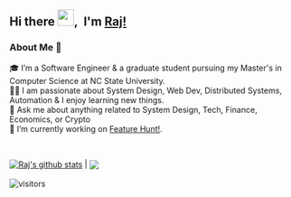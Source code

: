 <!--
**shahrk/shahrk** is a ✨ _special_ ✨ repository because its `README.md` (this file) appears on your GitHub profile.

Here are some ideas to get you started:

- 🔭 I’m currently working on ...
- 🌱 I’m currently learning ...
- 👯 I’m looking to collaborate on ...
- 🤔 I’m looking for help with ...
- 💬 Ask me about ...
- 📫 How to reach me: ...
- 😄 Pronouns: ...
- ⚡ Fun fact: ...
-->

## Hi there <img src="https://github.com/TheDudeThatCode/TheDudeThatCode/blob/master/Assets/Hi.gif" width="29px">,&nbsp; I'm [Raj!](https://www.rajshah.work) 

### About Me 🚀

🎓  I’m a Software Engineer & a graduate student pursuing my Master's in Computer Science at NC State University. </br>
👨‍💻  I am passionate about System Design, Web Dev, Distributed Systems, Automation & I enjoy learning new things. </br>
💬  Ask me about anything related to System Design, Tech, Finance, Economics, or Crypto </br>
🔭  I’m currently working on [Feature Hunt!](https://github.com/shahrk/feature-hunt). </br>

<br />

<a href="https://github.com/anuraghazra/github-readme-stats"><img align="center" src="https://github-readme-stats.vercel.app/api?username=shahrk&show_icons=true&include_all_commits=true&hide_border=true" alt="Raj's github stats" /></a> | <a href="https://github.com/anuraghazra/github-readme-stats"><img align="center" src="https://github-readme-stats.vercel.app/api/top-langs/?username=shahrk&layout=compact&hide_border=true" /></a>
<br />
<br />
![visitors](https://visitor-badge.laobi.icu/badge?page_id=shahrk.shahrk)
